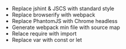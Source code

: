 - Replace jshint & JSCS with standard style
- Replace browserify with webpack
- Replace PhantomJS with Chrome headless
- Generate webpack min file with source map
- Relace require with import
- Replace var with const or let
